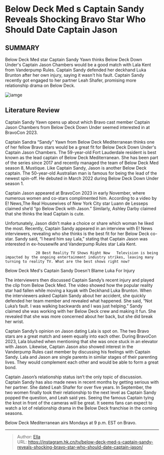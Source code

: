 # Below Deck Med s Captain Sandy Reveals Shocking Bravo Star Who Should Date Captain Jason


## SUMMARY 



  Below Deck Med star Captain Sandy Yawn thinks Below Deck Down Under&#39;s Captain Jason Chambers would be a good match with Lala Kent from Vanderpump Rules.   Captain Sandy defended her deckhand Luka Brunton after her own injury, saying it wasn&#39;t his fault.   Captain Sandy recently got engaged to her partner Leah Shafer, promising more relationship drama on Below Deck.  

![iamge](https://static1.srcdn.com/wordpress/wp-content/uploads/2023/11/below-deck-med-s-captain-sandy-reveals-shocking-bravo-star-who-should-date-captain-jason.jpg)

## Literature Review
Captain Sandy Yawn opens up about which Bravo cast member Captain Jason Chambers from Below Deck Down Under seemed interested in at BravoCon 2023.




Captain Sandra “Sandy” Yawn from Below Deck Mediterranean thinks one of her fellow Bravo stars would be a great fit for Below Deck Down Under&#39;s Captain Jason Chambers. The 59-year-old Fort Lauderdale resident is best known as the lead captain of Below Deck Mediterranean. She has been part of the series since 2017 and recently managed the team of Below Deck Med season 8, Mustique. Like Captain Sandy, Jason is another Below Deck captain. The 50-year-old Australian man is famous for being the lead of the newest spin-off. He debuted in March 2022 during Below Deck Down Under season 1.




Captain Jason appeared at BravoCon 2023 in early November, where numerous women and co-stars complimented him. According to a video by E! News,The Real Housewives of New York City star Luann de Lesseps claimed she’d “go Below Deck with Jason.” Similarly, Ashley Darby claimed that she thinks the lead Captain is cute.


 

Unfortunately, Jason didn’t make a choice or share which woman he liked the most. Recently, Captain Sandy appeared in an interview with E! News interviewers, revealing who she thinks is the best fit for her Below Deck co-star. Sandy said, “I heard him say Lala,” stating that Captain Jason was interested in ex-housewife and Vanderpump Rules star Lala Kent.

                  20 Best Reality TV Shows Right Now   Television is being impacted by the ongoing entertainment industry strikes, leaving many turning to reality TV. What are the best shows right now?    





 Below Deck Med&#39;s Captain Sandy Doesn&#39;t Blame Luka For Injury 
          

The interviewers then discussed Captain Sandy’s recent injury and played the clip from Below Deck Med. The video showed how the popular reality star had fallen while moving a kayak with Deckhand Luka Brunton. When the interviewers asked Captain Sandy about her accident, she quickly defended her team member and revealed what happened. She said, “Not Luka’s fault. I was walking backwards and I was just helping.” Sandy claimed she was working with her Below Deck crew and making it fun. She revealed that she was more concerned about her back, but she did break her wrist.

Captain Sandy’s opinion on Jason dating Lala is spot on. The two Bravo stars are a great match and seem equally into each other. During BravoCon 2023, Lala blushed when mentioning that she was once stuck in an elevator with Jason. Likewise, Captain Jason also showed interest in the Vanderpump Rules cast member by discussing his feelings with Captain Sandy. Lala and Jason are single parents in similar stages of their parenting lives. They would complement each other and would be able to form a great bond.




Captain Jason’s relationship status isn’t the only topic of discussion. Captain Sandy has also made news in recent months by getting serious with her partner. She dated Leah Shafer for over five years. In September, the two women finally took their relationship to the next level as Captain Sandy popped the question, and Leah said yes. Seeing the famous Captain tying the knot in front of the cameras will be great. It seems fans can expect to watch a lot of relationship drama in the Below Deck franchise in the coming seasons.



Below Deck Mediterranean airs Mondays at 9 p.m. EST on Bravo.






---

> Author: [Ella](https://instagram.hk.cn/)  
> URL: https://instagram.hk.cn/tv/below-deck-med-s-captain-sandy-reveals-shocking-bravo-star-who-should-date-captain-jason/  

